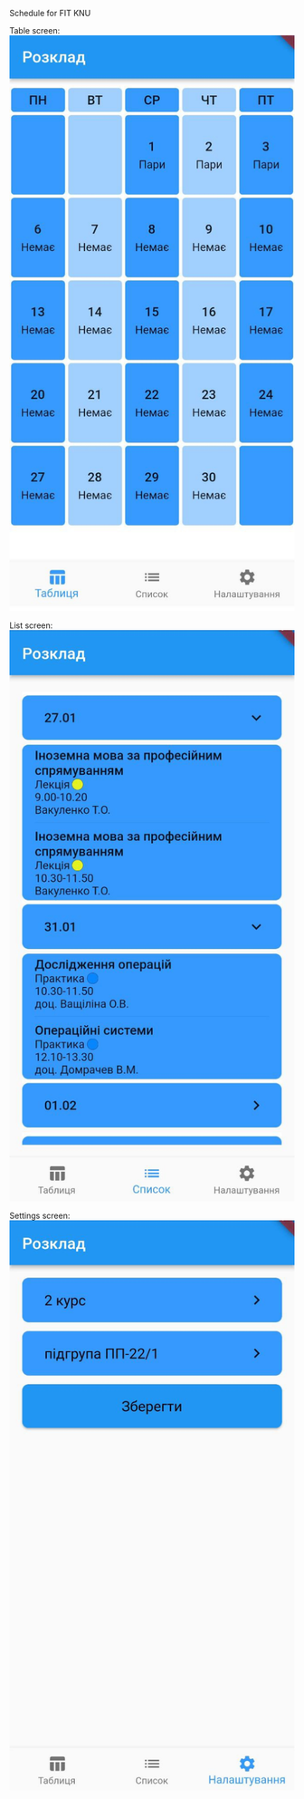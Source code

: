 Schedule for FIT KNU

Table screen: 
![Alt text](https://github.com/DIRRHUB/rozklad_knu_fit/blob/master/screenshots/table.jpg)


List screen:
![Alt text](https://github.com/DIRRHUB/rozklad_knu_fit/blob/master/screenshots/list.jpg)


Settings screen: 
![Alt text](https://github.com/DIRRHUB/rozklad_knu_fit/blob/master/screenshots/settings.jpg)
